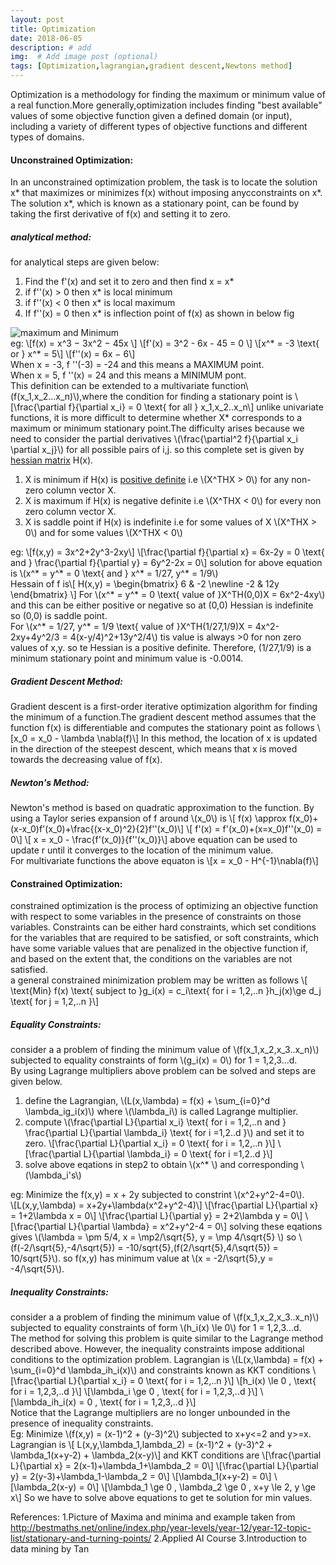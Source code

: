 ```yaml
---
layout: post
title: Optimization 
date: 2018-06-05 
description: # add
img:  # Add image post (optional)
tags: [Optimization,lagrangian,gradient descent,Newtons method]
---
```

Optimization is a methodology for finding the maximum or minimum value of a real function.More generally,optimization includes finding 
"best available" values of some objective function given a defined domain (or input), including a variety of different types of objective 
functions and different types of domains.  
#### Unconstrained Optimization:  
In an unconstrained optimization problem, the task is to locate the solution x* that maximizes or minimizes f(x) without imposing anycconstraints on x*. The solution x*, which is known as a stationary point, can be found by taking the first derivative of f(x) and setting it to zero.
##### analytical method:
for analytical steps are given below:
1. Find the f'(x) and set it to zero and then find x = x*  
2. if f''(x) > 0  then x* is local minimum   
3. if f''(x) < 0  then x* is local maximum    
4. If f''(x) = 0 then x* is inflection point of f(x) as shown in below fig  

![maximum and Minimum]({{site.baseurl}}/assets/img/max_min.jpg)  
eg: \\[f(x) = x^3 − 3x^2 − 45x \\]
\\[f'(x) = 3^2 - 6x - 45 = 0 \\]
\\[x^* = -3 \text{ or } x^* = 5\\]
\\[f''(x) = 6x − 6\\]  
When x = -3, f ''(-3) = -24 and this means a MAXIMUM point.  
When x = 5, f ''(x) = 24 and this means a MINIMUM pont.   
This definition can be extended to a multivariate function\\(f(x_1,x_2...x_n)\\),where the condition for finding a stationary point is \\[\frac{\partial f}{\partial x_i} = 0 \text{ for all } x_1,x_2..x_n\\]
unlike univariate functions, it is more difficult to determine whether X* corresponds to a maximum or minimum stationary point.The difficulty arises because we need to consider the partial derivatives \\(\frac{\partial^2 f}{\partial x_i \partial x_j}\\) for all possible pairs of i,j. so this complete set is given by [hessian matrix](https://en.wikipedia.org/wiki/Hessian_matrix) H(x).  
1. X is minimum if H(x) is [positive definite](https://en.wikipedia.org/wiki/Positive-definite_matrix) i.e \\(X^THX > 0\\) for any non-zero column vector X.
2. X is maximum if H(x) is negative definite i.e \\(X^THX < 0\\) for every non zero column vector X.
3. X is saddle point if H(x) is indefinite i.e for some values of X \\(X^THX > 0\\) and for some values \\(X^THX < 0\\)  

eg: \\[f(x,y) = 3x^2+2y^3-2xy\\]
\\[\frac{\partial f}{\partial x} = 6x-2y = 0 \text{ and } \frac{\partial f}{\partial y} = 6y^2-2x = 0\\]
solution for above equation is \\(x^* = y^* = 0 \text{ and } x^* = 1/27, y^* = 1/9\\)  
Hessain of f is\\[ H(x,y) =   \begin{bmatrix} 6 & -2 \newline -2 & 12y  \end{bmatrix} \\]
For \\(x^* = y^* = 0 \text{ value of }X^TH(0,0)X = 6x^2-4xy\\) and this can be either positive or negative so at (0,0) Hessian is indefinite so (0,0) is saddle point.  
For \\(x^* = 1/27, y^* = 1/9 \text{ value of }X^TH(1/27,1/9)X = 4x^2-2xy+4y^2/3 = 4(x-y/4)^2+13y^2/4\\) tis value is always >0 for non zero values of x,y. so te Hessian is a positive definite. Therefore, (1/27,1/9) is a minimum stationary point and minimum value is -0.0014.  
##### Gradient Descent Method:  
Gradient descent is a first-order iterative optimization algorithm for finding the minimum of a function.The gradient descent method assumes that the function f(x) is differentiable and computes the stationary point as follows
\\[x_0 = x_0 - \lambda \nabla(f)\\]
In this method, the location of x is updated in the direction of the steepest descent, which means that x is moved towards the decreasing value of f(x).  
##### Newton's Method:  
Newton's method is based on quadratic approximation to the function. By using a Taylor series expansion of f around \\(x_0\\) is
\\[ f(x) \approx f(x_0)+(x-x_0)f'(x_0)+\frac{(x-x_0)^2}{2}f''(x_0)\\]
\\[ f'(x) = f'(x_0)+(x=x_0)f''(x_0) = 0\\]
\\[ x = x_0 - \frac{f'(x_0)}{f''(x_0)}\\]
above equation can be used to update r until it converges to the location of the minimum value.  
For multivariate functions the above equaton is \\[x = x_0 - H^{-1}\nabla(f)\\]  
#### Constrained Optimization:  
constrained optimization is the process of optimizing an objective function with respect to some variables in the presence of constraints on those variables. Constraints can be either hard constraints, which set conditions for the variables that are required to be satisfied, or soft constraints, which have some variable values that are penalized in the objective function if, and based on the extent that, the conditions on the variables are not satisfied.  
a general constrained minimization problem may be written as follows 
\\[ \text{Min} f(x) \text{ subject to }g_i(x) = c_i\text{ for i = 1,2,..n }h_j(x)\ge d_j \text{ for j = 1,2,..n }\\]
##### Equality Constraints:  
consider a a problem of finding the minimum value of \\(f(x_1,x_2,x_3..x_n)\\) subjected to equality constraints of form \\(g_i(x) = 0\\) for 1 = 1,2,3...d.  
By using Lagrange multipliers above problem can be solved and steps are given below.  
1. define the Lagrangian, \\(L(x,\lambda) = f(x) + \sum_{i=0}^d \lambda_ig_i(x)\\) where \\(\lambda_i\\) is called Lagrange multiplier.
2. compute \\(\frac{\partial L}{\partial x_i} \text{ for i = 1,2,..n and } \frac{\partial L}{\partial \lambda_i} \text{ for i =1,2..d }\\) and set it to zero.
\\[\frac{\partial L}{\partial x_i} = 0 \text{ for i = 1,2,..n }\\]
\\[\frac{\partial L}{\partial \lambda_i} = 0 \text{ for i =1,2..d }\\]
3. solve above eqations in step2 to obtain \\(x^* \\) and corresponding  \\(\lambda_i's\\)  

eg: Minimize the f(x,y) = x + 2y subjected to constrint \\(x^2+y^2-4=0\\).  
\\[L(x,y,\lambda) = x+2y+\lambda(x^2+y^2-4)\\]
\\[\frac{\partial L}{\partial x} = 1+2\lambda x = 0\\]
\\[\frac{\partial L}{\partial y} = 2+2\lambda y = 0\\]
\\[\frac{\partial L}{\partial \lambda} = x^2+y^2-4 = 0\\]
solving these eqations gives \\(\lambda = \pm 5/4, x = \mp2/\sqrt{5}, y = \mp 4/\sqrt{5} \\) so \\(f(-2/\sqrt{5},-4/\sqrt{5}) = -10/sqrt{5},(f(2/\sqrt{5},4/\sqrt{5}) = 10/sqrt{5}\\). so f(x,y) has minimum value at \\(x = -2/\sqrt{5},y = -4/\sqrt{5}\\).  
##### Inequality Constraints:
consider a a problem of finding the minimum value of \\(f(x_1,x_2,x_3..x_n)\\) subjected to equality constraints of form \\(h_i(x) \le 0\\) for 1 = 1,2,3...d.  
The method for solving this problem is quite similar to the Lagrange method described above. However, the inequality constraints impose additional conditions to the optimization problem. Lagrangian is \\(L(x,\lambda) = f(x) + \sum_{i=0}^d \lambda_ih_i(x)\\) and constraints known as KKT conditions
\\[\frac{\partial L}{\partial x_i} = 0 \text{ for i = 1,2,..n }\\]
\\[h_i(x) \le 0 , \text{ for i = 1,2,3,..d }\\]
\\[\lambda_i \ge 0 , \text{ for i = 1,2,3,..d }\\]
\\[\lambda_ih_i(x) = 0 , \text{ for i = 1,2,3,..d }\\]  
Notice that the Lagrange multipliers are no longer unbounded in the presence of inequality constraints.  
Eg: Minimize \\(f(x,y) = (x-1)^2 + (y-3)^2\\) subjected to x+y<=2 and y>=x.  
Lagrangian is \\[ L(x,y,\lambda_1,lambda_2) = (x-1)^2 + (y-3)^2 + \lambda_1(x+y-2) + \lambda_2(x-y)\\]
and KKT conditions are \\[\frac{\partial L}{\partial x} = 2(x-1)+\lambda_1+\lambda_2 = 0\\]
\\[\frac{\partial L}{\partial y} = 2(y-3)+\lambda_1-\lambda_2 = 0\\]
\\[\lambda_1(x+y-2) = 0\\]
\\[\lambda_2(x-y) = 0\\]
\\[\lambda_1 \ge 0 , \lambda_2 \ge 0 , x+y \le 2, y \ge x\\]
So we have to solve above equations to get te solution for min values.

References:
1.Picture of Maxima and minima and example taken from http://bestmaths.net/online/index.php/year-levels/year-12/year-12-topic-list/stationary-and-turning-points/
2.Applied AI Course
3.Introduction to data mining by Tan








